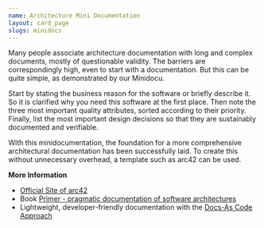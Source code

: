 ```yaml
---
name: Architecture Mini Documentation
layout: card_page
slugs: minidocs
---
```

Many people associate architecture documentation with long and complex documents, mostly of questionable validity. The barriers are correspondingly high, even to start with a documentation. But this can be quite simple, as demonstrated by our Minidocu.

Start by stating the business reason for the software or briefly describe it. So
it is clarified why you need this software at the first place. Then note the three most important quality attributes, sorted according to their priority. Finally, list the most important design decisions so that they are sustainably documented and verifiable.

With this minidocumentation, the foundation for a more comprehensive architectural documentation has been successfully laid.
To create this without unnecessary overhead, a template such as arc42 can be used.

**More Information**

* [Official Site of arc42](https://arc42.org/)
* Book [Primer - pragmatic documentation of software architectures](https://leanpub.com/arc42-primer)
* Lightweight, developer-friendly documentation with the [Docs-As Code Approach](https://docs-as-co.de/)


